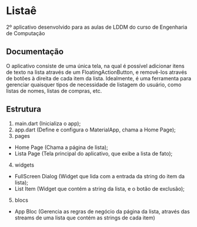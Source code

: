 # Listaê

2º aplicativo desenvolvido para as aulas de LDDM do curso de Engenharia de Computação

## Documentação

O aplicativo consiste de uma única tela, na qual é possível adicionar itens de texto na lista através de um FloatingActionButton, e removê-los através de botões à direita de cada item da lista. Idealmente, é uma ferramenta para gerenciar quaisquer tipos de necessidade de listagem do usuário, como listas de nomes, listas de compras, etc.

## Estrutura
1. main.dart (Inicializa o app);
2. app.dart (Define e configura o MaterialApp, chama a Home Page);
3. pages
  * Home Page (Chama a página de lista);
  * Lista Page (Tela principal do aplicativo, que exibe a lista de fato);
4. widgets
  * FullScreen Dialog (Widget que lida com a entrada da string do item da lista);
  * List Item (Widget que contém a string da lista, e o botão de exclusão);
5. blocs
  * App Bloc (Gerencia as regras de negócio da página da lista, através das streams de uma lista que contém as strings de cada item)
